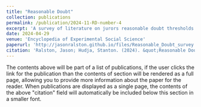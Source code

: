 ```yaml
---
title: "Reasonable Doubt"
collection: publications
permalink: /publication/2024-11-RD-number-4
excerpt: 'A survey of literature on jurors reasonable doubt thresholds in experimental psychology and economics.'
date: 2024-04-29
venue: 'Encyclopedia of Experimental Social Science'
paperurl: 'http://jasonralston.github.io/files/Reasonable_Doubt_survey.pdf'
citation: 'Ralston, Jason; Hudja, Stanton. (2024). &quot;Reasonable Doubt.&quot; <i>Encyclopedia of Experimental Social Science</i>. Forthcoming.'
---
```


The contents above will be part of a list of publications, if the user clicks the link for the publication than the contents of section will be rendered as a full page, allowing you to provide more information about the paper for the reader. When publications are displayed as a single page, the contents of the above "citation" field will automatically be included below this section in a smaller font.
